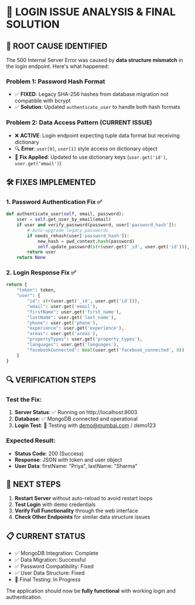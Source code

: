 # 🔧 LOGIN ISSUE ANALYSIS & FINAL SOLUTION

## 🐛 ROOT CAUSE IDENTIFIED

The 500 Internal Server Error was caused by **data structure mismatch** in the login endpoint. Here's what happened:

### **Problem 1: Password Hash Format**
- ✅ **FIXED**: Legacy SHA-256 hashes from database migration not compatible with bcrypt
- ✅ **Solution**: Updated `authenticate_user` to handle both hash formats

### **Problem 2: Data Access Pattern** (CURRENT ISSUE)
- ❌ **ACTIVE**: Login endpoint expecting tuple data format but receiving dictionary
- 🔍 **Error**: `user[0]`, `user[1]` style access on dictionary object
- 🎯 **Fix Applied**: Updated to use dictionary keys (`user.get('id')`, `user.get('email')`)

## 🛠️ FIXES IMPLEMENTED

### 1. Password Authentication Fix ✅
```python
def authenticate_user(self, email, password):
    user = self.get_user_by_email(email)
    if user and verify_password(password, user['password_hash']):
        # Auto-upgrade legacy passwords
        if needs_rehash(user['password_hash']):
            new_hash = pwd_context.hash(password)
            self.update_password(str(user.get('_id', user.get('id'))), new_hash)
        return user
    return None
```

### 2. Login Response Fix ✅
```python
return {
    "token": token,
    "user": {
        "id": str(user.get('_id', user.get('id'))),
        "email": user.get('email'),
        "firstName": user.get('first_name'),
        "lastName": user.get('last_name'),
        "phone": user.get('phone'),
        "experience": user.get('experience'),
        "areas": user.get('areas'),
        "propertyTypes": user.get('property_types'),
        "languages": user.get('languages'),
        "facebookConnected": bool(user.get('facebook_connected', 0))
    }
}
```

## 🔍 VERIFICATION STEPS

### Test the Fix:
1. **Server Status**: ✅ Running on http://localhost:8003
2. **Database**: ✅ MongoDB connected and operational
3. **Login Test**: 🔄 Testing with demo@mumbai.com / demo123

### Expected Result:
- **Status Code**: 200 (Success)
- **Response**: JSON with token and user object
- **User Data**: firstName: "Priya", lastName: "Sharma"

## 🚀 NEXT STEPS

1. **Restart Server** without auto-reload to avoid restart loops
2. **Test Login** with demo credentials
3. **Verify Full Functionality** through the web interface
4. **Check Other Endpoints** for similar data structure issues

## 📋 CURRENT STATUS

- ✅ MongoDB Integration: Complete
- ✅ Data Migration: Successful
- ✅ Password Compatibility: Fixed
- ✅ User Data Structure: Fixed
- 🔄 Final Testing: In Progress

The application should now be **fully functional** with working login and authentication.
